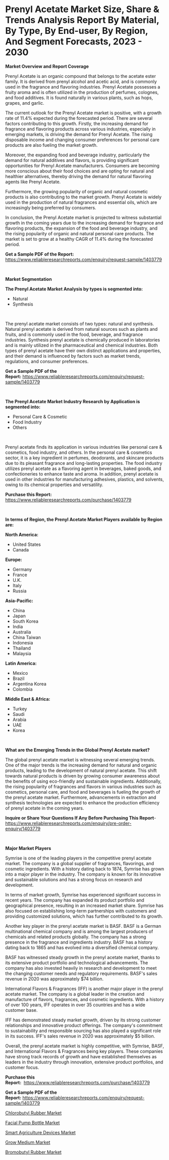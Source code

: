 <p><h1>Prenyl Acetate Market Size, Share & Trends Analysis Report By Material, By Type, By End-user, By Region, And Segment Forecasts, 2023 - 2030</h1></p><p><strong>Market Overview and Report Coverage</strong></p>
<p><p>Prenyl Acetate is an organic compound that belongs to the acetate ester family. It is derived from prenyl alcohol and acetic acid, and is commonly used in the fragrance and flavoring industries. Prenyl Acetate possesses a fruity aroma and is often utilized in the production of perfumes, colognes, and food additives. It is found naturally in various plants, such as hops, grapes, and garlic.</p><p>The current outlook for the Prenyl Acetate market is positive, with a growth rate of 11.4% expected during the forecasted period. There are several factors contributing to this growth. Firstly, the increasing demand for fragrance and flavoring products across various industries, especially in emerging markets, is driving the demand for Prenyl Acetate. The rising disposable income and changing consumer preferences for personal care products are also fueling the market growth.</p><p>Moreover, the expanding food and beverage industry, particularly the demand for natural additives and flavors, is providing significant opportunities for Prenyl Acetate manufacturers. Consumers are becoming more conscious about their food choices and are opting for natural and healthier alternatives, thereby driving the demand for natural flavoring agents like Prenyl Acetate.</p><p>Furthermore, the growing popularity of organic and natural cosmetic products is also contributing to the market growth. Prenyl Acetate is widely used in the production of natural fragrances and essential oils, which are increasingly being preferred by consumers.</p><p>In conclusion, the Prenyl Acetate market is projected to witness substantial growth in the coming years due to the increasing demand for fragrance and flavoring products, the expansion of the food and beverage industry, and the rising popularity of organic and natural personal care products. The market is set to grow at a healthy CAGR of 11.4% during the forecasted period.</p></p>
<p><strong>Get a Sample PDF of the Report:</strong> <a href="https://www.reliableresearchreports.com/enquiry/request-sample/1403779">https://www.reliableresearchreports.com/enquiry/request-sample/1403779</a></p>
<p>&nbsp;</p>
<p><strong>Market Segmentation</strong></p>
<p><strong>The Prenyl Acetate Market Analysis by types is segmented into:</strong></p>
<p><ul><li>Natural</li><li>Synthesis</li></ul></p>
<p>&nbsp;</p>
<p><p>The prenyl acetate market consists of two types: natural and synthesis. Natural prenyl acetate is derived from natural sources such as plants and fruits, and is commonly used in the food, beverage, and fragrance industries. Synthesis prenyl acetate is chemically produced in laboratories and is mainly utilized in the pharmaceutical and chemical industries. Both types of prenyl acetate have their own distinct applications and properties, and their demand is influenced by factors such as market trends, regulations, and consumer preferences.</p></p>
<p><strong>Get a Sample PDF of the Report:</strong>&nbsp;<a href="https://www.reliableresearchreports.com/enquiry/request-sample/1403779">https://www.reliableresearchreports.com/enquiry/request-sample/1403779</a></p>
<p>&nbsp;</p>
<p><strong>The Prenyl Acetate Market Industry Research by Application is segmented into:</strong></p>
<p><ul><li>Personal Care & Cosmetic</li><li>Food Industry</li><li>Others</li></ul></p>
<p>&nbsp;</p>
<p><p>Prenyl acetate finds its application in various industries like personal care & cosmetics, food industry, and others. In the personal care & cosmetics sector, it is a key ingredient in perfumes, deodorants, and skincare products due to its pleasant fragrance and long-lasting properties. The food industry utilizes prenyl acetate as a flavoring agent in beverages, baked goods, and confectioneries to enhance taste and aroma. In addition, prenyl acetate is used in other industries for manufacturing adhesives, plastics, and solvents, owing to its chemical properties and versatility.</p></p>
<p><strong>Purchase this Report:</strong>&nbsp; <a href="https://www.reliableresearchreports.com/purchase/1403779">https://www.reliableresearchreports.com/purchase/1403779</a></p>
<p>&nbsp;</p>
<p><strong>In terms of Region, the Prenyl Acetate Market Players available by Region are:</strong></p>
<p>
    <p> <strong> North America: </strong>
        <ul>
            <li>United States</li>
            <li>Canada</li>
        </ul>
        </p> 
    <p> <strong> Europe: </strong>
        <ul>
            <li>Germany</li>
            <li>France</li>
            <li>U.K.</li>
            <li>Italy</li>
            <li>Russia</li>
        </ul>
        </p> 
    <p> <strong> Asia-Pacific: </strong>
        <ul>
            <li>China</li>
            <li>Japan</li>
            <li>South Korea</li>
            <li>India</li>
            <li>Australia</li>
            <li>China Taiwan</li>
            <li>Indonesia</li>
            <li>Thailand</li>
            <li>Malaysia</li>
        </ul>
        </p> 
    <p> <strong> Latin America: </strong>
        <ul>
            <li>Mexico</li>
            <li>Brazil</li>
            <li>Argentina Korea</li>
            <li>Colombia</li>
        </ul>
        </p> 
    <p> <strong> Middle East & Africa: </strong>
        <ul>
            <li>Turkey</li>
            <li>Saudi</li>
            <li>Arabia</li>
            <li>UAE</li>
            <li>Korea</li>
        </ul>
    </p>
    </p>
<p>&nbsp;</p>
<p><strong>What are the Emerging Trends in the Global Prenyl Acetate market?</strong></p>
<p><p>The global prenyl acetate market is witnessing several emerging trends. One of the major trends is the increasing demand for natural and organic products, leading to the development of natural prenyl acetate. This shift towards natural products is driven by growing consumer awareness about the benefits of using eco-friendly and sustainable ingredients. Additionally, the rising popularity of fragrances and flavors in various industries such as cosmetics, personal care, and food and beverages is fueling the growth of the prenyl acetate market. Furthermore, advancements in extraction and synthesis technologies are expected to enhance the production efficiency of prenyl acetate in the coming years.</p></p>
<p><strong>Inquire or Share Your Questions If Any Before Purchasing This Report</strong>- <a href="https://www.reliableresearchreports.com/enquiry/pre-order-enquiry/1403779">https://www.reliableresearchreports.com/enquiry/pre-order-enquiry/1403779</a></p>
<p>&nbsp;</p>
<p><strong>Major Market Players</strong></p>
<p><p>Symrise is one of the leading players in the competitive prenyl acetate market. The company is a global supplier of fragrances, flavorings, and cosmetic ingredients. With a history dating back to 1874, Symrise has grown into a major player in the industry. The company is known for its innovative and sustainable solutions and has a strong focus on research and development.</p><p>In terms of market growth, Symrise has experienced significant success in recent years. The company has expanded its product portfolio and geographical presence, resulting in an increased market share. Symrise has also focused on establishing long-term partnerships with customers and providing customized solutions, which has further contributed to its growth.</p><p>Another key player in the prenyl acetate market is BASF. BASF is a German multinational chemical company and is among the largest producers of chemicals and related products globally. The company has a strong presence in the fragrance and ingredients industry. BASF has a history dating back to 1865 and has evolved into a diversified chemical company.</p><p>BASF has witnessed steady growth in the prenyl acetate market, thanks to its extensive product portfolio and technological advancements. The company has also invested heavily in research and development to meet the changing customer needs and regulatory requirements. BASF's sales revenue in 2020 was approximately $74 billion.</p><p>International Flavors & Fragrances (IFF) is another major player in the prenyl acetate market. The company is a global leader in the creation and manufacture of flavors, fragrances, and cosmetic ingredients. With a history of over 100 years, IFF operates in over 35 countries and has a wide customer base.</p><p>IFF has demonstrated steady market growth, driven by its strong customer relationships and innovative product offerings. The company's commitment to sustainability and responsible sourcing has also played a significant role in its success. IFF's sales revenue in 2020 was approximately $5 billion.</p><p>Overall, the prenyl acetate market is highly competitive, with Symrise, BASF, and International Flavors & Fragrances being key players. These companies have strong track records of growth and have established themselves as leaders in the industry through innovation, extensive product portfolios, and customer focus.</p></p>
<p><strong>Purchase this Report:</strong>&nbsp;&nbsp;<a href="https://www.reliableresearchreports.com/purchase/1403779">https://www.reliableresearchreports.com/purchase/1403779</a></p>
<p></p>
<p><strong>Get a Sample PDF of the Report:</strong>&nbsp;<a href="https://www.reliableresearchreports.com/enquiry/request-sample/1403779">https://www.reliableresearchreports.com/enquiry/request-sample/1403779</a></p>
<p><p><a href="https://www.linkedin.com/pulse/decoding-chlorobutyl-rubber-market-deep-dive-latest-trends-sljpe/">Chlorobutyl Rubber Market</a></p><p><a href="https://github.com/sofyaavrova/Market-Research-Report-List-1/blob/main/facial-pump-bottle-market.md">Facial Pump Bottle Market</a></p><p><a href="https://medium.com/@rfadda741254/smart-agriculture-devices-market-size-and-market-trends-complete-industry-overview-2023-to-2030-7539f08762d4">Smart Agriculture Devices Market</a></p><p><a href="https://medium.com/@azadyoi012547/grow-medium-market-trends-and-market-analysis-forecasted-for-period-2023-2030-f0097c4650ac">Grow Medium Market</a></p><p><a href="https://www.linkedin.com/pulse/bromobutyl-rubber-market-challenges-opportunities-growth-ye3oe/">Bromobutyl Rubber Market</a></p></p>